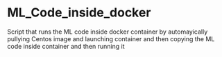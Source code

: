 # ML_Code_inside_docker
Script that runs the ML code inside docker container by automayically pullying Centos image and launching container and then copying the ML code inside container and then running it
